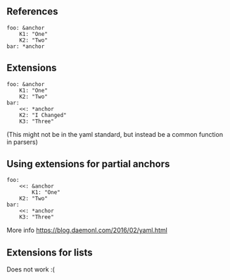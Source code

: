 References
----------

    foo: &anchor
        K1: "One"
        K2: "Two"
    bar: *anchor

## Extensions

    foo: &anchor
        K1: "One"
        K2: "Two"
    bar:
        <<: *anchor
        K2: "I Changed"
        K3: "Three"

(This might not be in the yaml standard, but instead be a common function in parsers)

## Using extensions for partial anchors

    foo:
        <<: &anchor
            K1: "One"
        K2: "Two"
    bar:
        <<: *anchor
        K3: "Three"

More info https://blog.daemonl.com/2016/02/yaml.html

## Extensions for lists

Does not work :(
